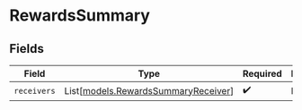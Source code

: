 # RewardsSummary


## Fields

| Field                                                                      | Type                                                                       | Required                                                                   | Description                                                                |
| -------------------------------------------------------------------------- | -------------------------------------------------------------------------- | -------------------------------------------------------------------------- | -------------------------------------------------------------------------- |
| `receivers`                                                                | List[[models.RewardsSummaryReceiver](../models/rewardssummaryreceiver.md)] | :heavy_check_mark:                                                         | N/A                                                                        |